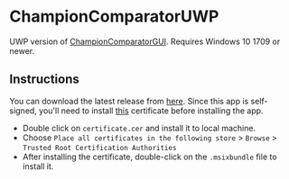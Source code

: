 # ChampionComparatorUWP
UWP version of [ChampionComparatorGUI](https://github.com/LeddaZ/ChampionComparatorGUI). Requires Windows 10 1709 or newer.

## Instructions
You can download the latest release from [here](https://github.com/LeddaZ/ChampionComparatorUWP/releases/latest). Since this app is self-signed, you'll need to install [this](https://github.com/LeddaZ/LeddaZ.github.io/raw/master/files/certificate.cer) certificate before installing the app.

- Double click on `certificate.cer` and install it to local machine.
- Choose `Place all certificates in the following store` > `Browse` > `Trusted Root Certification Authorities`
- After installing the certificate, double-click on the `.msixbundle` file to install it.
